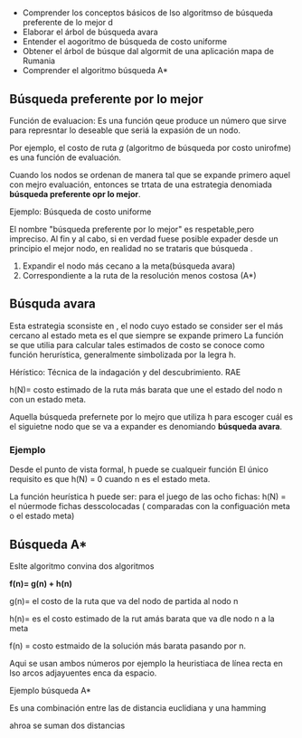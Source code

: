 # 

* Comprender los conceptos básicos de lso algoritmso de búsqueda preferente de lo mejor d
* Elaborar el árbol de búsqueda avara 
* Entender el aogoritmo de búsqueda de costo uniforme 
* Obtener el árbol de búsque dal algormit de una aplicación mapa de Rumania 
* Comprender el algoritmo búsqueda A*


## Búsqueda preferente por lo mejor 

Función de evaluacion: 
Es una función qeue produce un número que sirve para represntar lo deseable que seriá la expasión de un nodo. 

Por ejemplo, el costo de ruta *g* (algoritmo de búsqueda por costo unirofme) es una función de evaluación. 

Cuando los nodos se ordenan de manera tal que se expande primero aquel con mejro evaluación, entonces se trtata de una estrategia denomiada **búsqueda preferente opr lo mejor**.

Ejemplo: Búsqueda de costo uniforme 

El nombre "búsqueda preferente por lo mejor" es respetable,pero impreciso. Al fin y al cabo, si en verdad fuese posible expader desde un principio el mejor nodo, en realidad no se trataris que búsqueda .

1. Expandir el nodo más cecano a la meta(búsqueda avara)
2. Correspondiente a la ruta de la resolución menos costosa (A*)

## Búsquda avara

Esta estrategia sconsiste en , el nodo cuyo estado se consider ser el más cercano al estado meta es el que siempre se expande primero
La función se que utilia para calcular tales estimados de costo se conoce como función herurística, generalmente simbolizada por la legra h. 

Hérístico: Técnica de la indagación y del descubrimiento. RAE

h(N)= costo estimado de la ruta más barata que une el estado del nodo n con un estado meta. 

Aquella búsqueda prefernete por lo mejro que utiliza h para escoger cuál es el siguietne nodo que se va a expander es denomiando **búsqueda avara**. 

### Ejemplo

Desde el punto de vista formal, h puede se cualqueir función El único requisito es que h(N) = 0 cuando n es el estado meta. 


La función heurística h puede ser: 
para el juego de las ocho fichas: 
h(N) = el núermode fichas desscolocadas ( comparadas con la configuación meta o el estado meta)

## Búsqueda A*

Eslte algoritmo convina dos algoritmos

**f(n)= g(n) + h(n)**

g(n)= el costo de la ruta que va del nodo de partida al nodo n

h(n)= es el costo estimado de la rut amás barata que va dle nodo n a la meta 

f(n) = costo estmaido de la solución más barata pasando por n.

Aqui se usan ambos números por ejemplo la heuristiaca de línea recta en lso arcos adjayuentes enca da espacio. 

Ejemplo búsqueda A* 

Es una combinación entre las de distancia euclidiana y una hamming 

ahroa se suman dos distancias



